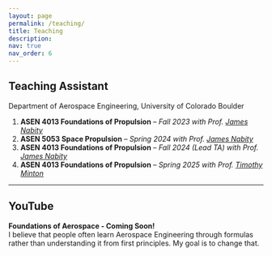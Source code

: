 ```yaml
---
layout: page
permalink: /teaching/
title: Teaching
description:
nav: true
nav_order: 6
---
```


## Teaching Assistant
Department of Aerospace Engineering, University of Colorado Boulder

1. **ASEN 4013 Foundations of Propulsion** – *Fall 2023 with Prof. [James Nabity](https://www.colorado.edu/aerospace/james-nabity)*
2. **ASEN 5053 Space Propulsion** – *Spring 2024 with Prof. [James Nabity](https://www.colorado.edu/aerospace/james-nabity)*
3. **ASEN 4013 Foundations of Propulsion** – *Fall 2024 (Lead TA) with Prof. [James Nabity](https://www.colorado.edu/aerospace/james-nabity)*
4. **ASEN 4013 Foundations of Propulsion** – *Spring 2025 with Prof. [Timothy Minton](https://www.colorado.edu/aerospace/timothy-k-minton)*

---

## YouTube
**Foundations of Aerospace - Coming Soon!**  
I believe that people often learn Aerospace Engineering through formulas rather than understanding it from first principles. My goal is to change that.

<!--
My tutorial on 3-CNF SAT to Subset Sum reduction is the **most watched video on the topic** on the internet. 
Check out the nice comments I got :)

[[Link to the YouTube tutorial]](https://youtu.be/k8RkYp5KhhU?si=-LQI-fJ0rnPpG4gg)

<div class="video-container">
    <iframe src="https://www.youtube.com/embed/k8RkYp5KhhU"
            title="YouTube video player"
            frameborder="0"
            allow="accelerometer; autoplay; clipboard-write; encrypted-media; gyroscope; picture-in-picture"
            allowfullscreen>
    </iframe>
</div>
-->
